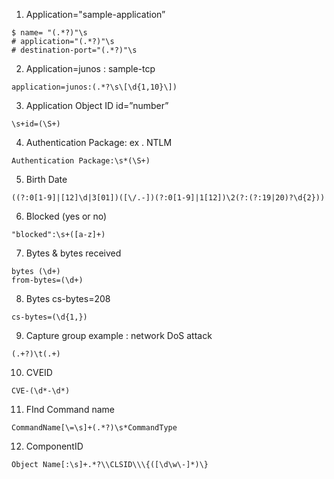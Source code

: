 1. Application="sample-application” 
```
$ name= "(.*?)"\s 
# application="(.*?)"\s
# destination-port="(.*?)"\s
```
2. Application=junos : sample-tcp
```
application=junos:(.*?\s\[\d{1,10}\])
```
3. Application Object ID id=”number”
```
\s+id=(\S+) 
```
4. Authentication Package: ex . NTLM
```
Authentication Package:\s*(\S+)
```
5. Birth Date 
```
((?:0[1-9]|[12]\d|3[01])([\/.-])(?:0[1-9]|1[12])\2(?:(?:19|20)?\d{2}))
```
6. Blocked (yes or no) 
```
"blocked":\s+([a-z]+)
```
7. Bytes & bytes received
```
bytes (\d+)
from-bytes=(\d+)
```
8. Bytes cs-bytes=208 
```
cs-bytes=(\d{1,})
```
9. Capture group example : network DoS attack
```
(.+?)\t(.+)
```
10. CVEID 
```
CVE-(\d*-\d*)
```
11. FInd Command name  
```
CommandName[\=\s]+(.*?)\s*CommandType
```
12. ComponentID
```
Object Name[:\s]+.*?\\CLSID\\\{([\d\w\-]*)\}
```
